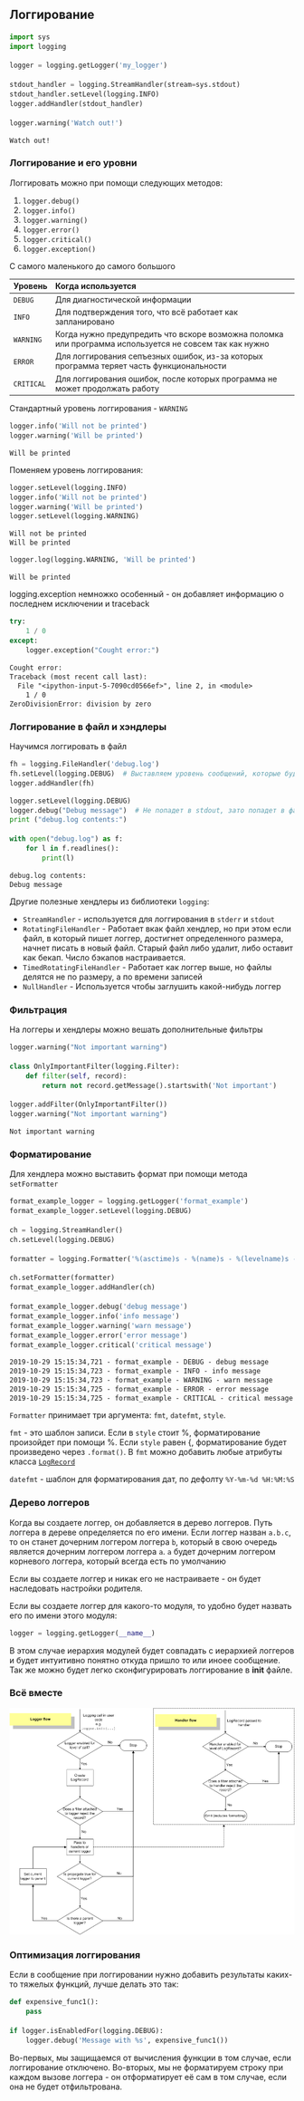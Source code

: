 ## Логгирование


```python
import sys
import logging

logger = logging.getLogger('my_logger')

stdout_handler = logging.StreamHandler(stream=sys.stdout)
stdout_handler.setLevel(logging.INFO)
logger.addHandler(stdout_handler)

logger.warning('Watch out!')
```

    Watch out!


### Логгирование и его уровни

Логгировать можно при помощи следующих методов:
1. `logger.debug()`
2. `logger.info()`
3. `logger.warning()`
4. `logger.error()`
5. `logger.critical()`
6. `logger.exception()`


С самого маленького до самого большого

|Уровень | Когда используется|
|:------ |:------------------|
|`DEBUG`|Для диагностической информации|
|`INFO`|Для подтверждения того, что всё работает как запланировано|
|`WARNING`|Когда нужно предупредить что вскоре возможна поломка или программа используется не совсем так как нужно|
|`ERROR`|Для логгирования сепъезных ошибок, из-за которых программа теряет часть функциональности|
|`CRITICAL`|Для логгирования ошибок, после которых программа не может продолжать работу|

Стандартный уровень логгирования - `WARNING`


```python
logger.info('Will not be printed')
logger.warning('Will be printed')
```

    Will be printed


Поменяем уровень логгирования:


```python
logger.setLevel(logging.INFO)
logger.info('Will not be printed')
logger.warning('Will be printed')
logger.setLevel(logging.WARNING)
```

    Will not be printed
    Will be printed



```python
logger.log(logging.WARNING, 'Will be printed')
```

    Will be printed


logging.exception немножко особенный - он добавляет информацию о последнем исключении и traceback


```python
try:
    1 / 0
except:
    logger.exception("Cought error:")
```

    Cought error:
    Traceback (most recent call last):
      File "<ipython-input-5-7090cd0566ef>", line 2, in <module>
        1 / 0
    ZeroDivisionError: division by zero


### Логгирование в файл и хэндлеры

Научимся логгировать в файл


```python
fh = logging.FileHandler('debug.log')
fh.setLevel(logging.DEBUG)  # Выставляем уровень сообщений, которые будут логгироваться в файл.
logger.addHandler(fh)
```


```python
logger.setLevel(logging.DEBUG)
logger.debug("Debug message")  # Не попадет в stdout, зато попадет в файл
print ("debug.log contents:")

with open("debug.log") as f:
    for l in f.readlines():
        print(l)
```

    debug.log contents:
    Debug message
    


Другие полезные хендлеры из библиотеки `logging`:

* `StreamHandler` - используется для логгирования в `stderr` и `stdout`
* `RotatingFileHandler` - Работает вкак файл хендлер, но при этом если файл, в который пишет логгер, достигнет определенного размера, начнет писать в новый файл. Старый файл либо удалит, либо оставит как бекап. Число бэкапов настраивается. 
* `TimedRotatingFileHandler` - Работает как логгер выше, но файлы делятся не по размеру, а по времени записей
* `NullHandler` - Используется чтобы заглушить какой-нибудь логгер

### Фильтрация

На логгеры и хендлеры можно вешать дополнительные фильтры


```python
logger.warning("Not important warning")

class OnlyImportantFilter(logging.Filter):
    def filter(self, record):
        return not record.getMessage().startswith('Not important')

logger.addFilter(OnlyImportantFilter())
logger.warning("Not important warning")
```

    Not important warning


### Форматирование

Для хендлера можно выставить формат при помощи метода `setFormatter`


```python
format_example_logger = logging.getLogger('format_example')
format_example_logger.setLevel(logging.DEBUG)

ch = logging.StreamHandler()
ch.setLevel(logging.DEBUG)

formatter = logging.Formatter('%(asctime)s - %(name)s - %(levelname)s - %(message)s')

ch.setFormatter(formatter)
format_example_logger.addHandler(ch)

format_example_logger.debug('debug message')
format_example_logger.info('info message')
format_example_logger.warning('warn message')
format_example_logger.error('error message')
format_example_logger.critical('critical message')
```

    2019-10-29 15:15:34,721 - format_example - DEBUG - debug message
    2019-10-29 15:15:34,723 - format_example - INFO - info message
    2019-10-29 15:15:34,723 - format_example - WARNING - warn message
    2019-10-29 15:15:34,725 - format_example - ERROR - error message
    2019-10-29 15:15:34,725 - format_example - CRITICAL - critical message


`Formatter` принимает три аргумента: `fmt`, `datefmt`, `style`.

`fmt` - это шаблон записи. Если в `style` стоит %, форматирование произойдет при помощи %. Если `style` равен {, форматирование будет произведено через `.format()`. В `fmt` можно добавить любые атрибуты класса [`LogRecord`](https://docs.python.org/3/library/logging.html#logrecord-attributes)

`datefmt` - шаблон для форматирования дат, по дефолту `%Y-%m-%d %H:%M:%S`

### Дерево логгеров

Когда вы создаете логгер, он добавляется в дерево логгеров. Путь логгера в дереве определяется по его имени. Если логгер назван `a.b.c`, то он станет дочерним логгером логгера `b`, который в свою очередь является дочерним логгером логгера `a`. `a` будет дочерним логгером корневого логгера, который всегда есть по умолчанию

Если вы создаете логгер и никак его не настраиваете - он будет наследовать настройки родителя. 

Если вы создаете логгер для какого-то модуля, то удобно будет назвать его по имени этого модуля:
```Python
logger = logging.getLogger(__name__)
```
В этом случае иерархия модулей будет совпадать с иерархией логгеров и будет интуитивно понятно откуда пришло то или иноее сообщение. Так же можно будет легко сконфигурировать логгирование в __init__ файле.

### Всё вместе

<img src="logging_flow.png">

### Оптимизация логгирования

Если в сообщение при логгировании нужно добавить результаты каких-то тяжелых функций, лучше делать это так:


```python
def expensive_func1():
    pass

if logger.isEnabledFor(logging.DEBUG):
    logger.debug('Message with %s', expensive_func1())
```

Во-первых, мы защищаемся от вычисления функции в том случае, если логгирование отключено. Во-вторых, мы не форматируем строку при каждом вызове логгера - он отформатирует её сам в том случае, если она не будет отфильтрована.
